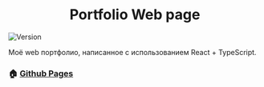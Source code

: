 <h1 align="center">Portfolio Web page</h1>

<span>
  <img alt="Version" src="https://img.shields.io/badge/version-1.0.0-blue.svg?cacheSeconds=2592000" />
</span>

<p>Моё web портфолио, написанное с использованием React + TypeScript.</p>

### 🏠 [Github Pages](https://rainbowfieldholograph.github.io/portfolio/)
